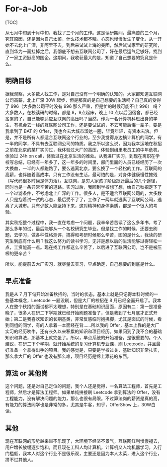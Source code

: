 # For-a-Job

[TOC]

从七月中旬到十月中旬，我找了三个月的工作。这是读研期间，最痛苦的三个月，究其原因，还是因为自己太菜，什么技术都不精。心态也慢慢发生了变化，从一开始不去北上广深，非阿里不去，到后来试试上海的美团，然后试试家里的研究所，直到华为一面挂掉之后，我彻底不想去互联网公司了，好在最后运气足够好，找到了一家工资挺高的国企。这期间，我收获最大的是，知道了自己想要的究竟是什么。

## 明确目标

据我观察，大多数人找工作，是对自己没有一个明确的认知的。大家都知道互联网公司高薪，北上广深 30W 起步，但是那真的是自己想要的生活吗？自己真的受得了 996（大多数公司平时没有 996 那么严重，但是忙的时候可能不止 996） 吗？大多数人，在校读研的时候，都是 8，9点起床，晚上 10 点以后回宿舍，都已经蛮累的了，自己能够适应互联网的高压吗？当然，作为一名计算机科班出身的学生，有机会去一线的互联网公司工作，还是要试试的，不去可能后悔一辈子，要是我拿到了 BAT 的 Offer，我也会去大城市溜达一圈，毕竟年轻，有资本去浪。但是，并不是所有人都适合互联网这个行业的，至少我觉得身边搞计算机的同学，有一半的同学，不具有去互联网公司的特质。我之所以这么说，因为我幸运地在秋招之前在北京的某厂实习过，我体验过大厂的高压，体验到组里老员工的中年危机，体验过 24h on call，体验过在北京生活的难处。从我进厂实习，到现在离职在学校写总结，已经有一年多了，这一年多的时间里，部门里面的人员已经经历了一次大换血，一半的人都跑路了，要么逃离北京，要么换了一个轻松的工作。互联网的高薪，也伴随着高成本，只有工作没有生活，最可怕的是，对身体健康慢性摧残（写代码很多时候是体力活）。互联网，是穷人家孩子阶级跃迁最后的几个途径，同时也是一条异常辛苦的道路。实习过后，我回到学校想了想，给自己秋招定下了一个过滤条件，不考虑北上广深的工作。很多人，是不适合互联网公司的，大多数人只是抱着试一试的心态，最后受不了了，工作了一两年就逃离了互联网公司，逃离了大城市。只有少数人能坚持下来，这对精神和身体素质，都是一个很大的考验。

其实秋招整个过程中，我一直在考虑一个问题，我辛辛苦苦读了这么多年书，考了那么多年的试，最后能够从一个名校研究生毕业。但是找工作的时候，还要去刷题，去学习，做各种性格测评，搞得和考研时候那么辛苦，图的是什么，我读的研究生到底有什么用？我这么努力的读书学习，无非是想以后的生活能够过得轻松一点，工资能高一点。现在找工作都这么辛苦了，以后进了互联网公司，岂不是被压榨的更辛苦？

所以，能提前去大厂实习，就尽量去实习，早点确定，自己想要的到底是什么。

## 早点准备

我是从 7 月下旬开始准备秋招的，当时的状态，基本上就是只记得本科时候的一些基本概念，Leetcode 一题没刷，但是大厂的校招在 8 月已经全面开启了。我本人在整个秋招的面试都不太理想，特别是在基础知识层面，原因有二：第一是准备晚了，很多人在研二下学期就已经开始刷题准备了，但是我到了七月底才正式开始；第二是我喜欢知识的长期基类，非常反感临时抱拂脚，尤其是面试的时候，看到同组的同学，有的人拿着一本面经在背……所以我的 Offer，基本上靠的是大厂实习的经历吹牛，还有长久以来积累的知识和项目经历。如果问到了我不会的基础知识和算法，那基本上就完蛋了。所以，早点系统的开始准备，是很重要的。个人建议，在研二下个学期，就开始系统的复习计算机专业课，刷 Leetcode，并且最好准备一个拿得出手的项目。我的感觉是，只要是学校过关，基础知识非常扎实，那么拿大厂的 Offer 也没有那么难，项目经历是锦上添花的东西。

## 算法 or 其他岗

这个问题，还是对自己定位的问题，我个人还是觉得，一名算法工程师，首先是工程师，然后才是算法工程师。如果单纯拼接刷 Leetcode 拿到算法的 Offer，没有工程能力，没有解决问题的能力，那么也很有局限。不过算法岗的薪资是真的高，有能力的算法同学也是非常的多，尤其是牛客，知乎，OfferShow 上，30W白读。

## 其他

现在互联网的形势越来越不乐观了，大环境下经济不景气，互联网红利慢慢褪去，用户增长放缓逐步饱和，而且现在工科人均计算机，计算机又人均机器学习，入行门槛低，我本人对这个行业不是很乐观，主要还是因为本人太菜，进入这个行业，拼不过其他人。
